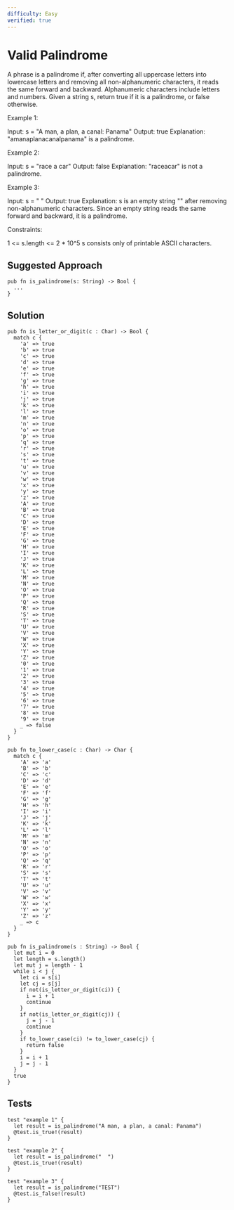 ```yaml
---
difficulty: Easy
verified: true
---
```


# Valid Palindrome

A phrase is a palindrome if, after converting all uppercase letters into lowercase letters and removing all non-alphanumeric characters, it reads the same forward and backward. Alphanumeric characters include letters and numbers.
Given a string s, return true if it is a palindrome, or false otherwise.

Example 1:

Input: s = "A man, a plan, a canal: Panama"
Output: true
Explanation: "amanaplanacanalpanama" is a palindrome.

Example 2:

Input: s = "race a car"
Output: false
Explanation: "raceacar" is not a palindrome.

Example 3:

Input: s = " "
Output: true
Explanation: s is an empty string "" after removing non-alphanumeric characters.
Since an empty string reads the same forward and backward, it is a palindrome.

Constraints:

1 <= s.length <= 2 * 10^5
s consists only of printable ASCII characters.

## Suggested Approach

```mbt nocheck
pub fn is_palindrome(s: String) -> Bool {
  ...
}
```

## Solution

```mbt
pub fn is_letter_or_digit(c : Char) -> Bool {
  match c {
    'a' => true
    'b' => true
    'c' => true
    'd' => true
    'e' => true
    'f' => true
    'g' => true
    'h' => true
    'i' => true
    'j' => true
    'k' => true
    'l' => true
    'm' => true
    'n' => true
    'o' => true
    'p' => true
    'q' => true
    'r' => true
    's' => true
    't' => true
    'u' => true
    'v' => true
    'w' => true
    'x' => true
    'y' => true
    'z' => true
    'A' => true
    'B' => true
    'C' => true
    'D' => true
    'E' => true
    'F' => true
    'G' => true
    'H' => true
    'I' => true
    'J' => true
    'K' => true
    'L' => true
    'M' => true
    'N' => true
    'O' => true
    'P' => true
    'Q' => true
    'R' => true
    'S' => true
    'T' => true
    'U' => true
    'V' => true
    'W' => true
    'X' => true
    'Y' => true
    'Z' => true
    '0' => true
    '1' => true
    '2' => true
    '3' => true
    '4' => true
    '5' => true
    '6' => true
    '7' => true
    '8' => true
    '9' => true
    _ => false
  }
}

pub fn to_lower_case(c : Char) -> Char {
  match c {
    'A' => 'a'
    'B' => 'b'
    'C' => 'c'
    'D' => 'd'
    'E' => 'e'
    'F' => 'f'
    'G' => 'g'
    'H' => 'h'
    'I' => 'i'
    'J' => 'j'
    'K' => 'k'
    'L' => 'l'
    'M' => 'm'
    'N' => 'n'
    'O' => 'o'
    'P' => 'p'
    'Q' => 'q'
    'R' => 'r'
    'S' => 's'
    'T' => 't'
    'U' => 'u'
    'V' => 'v'
    'W' => 'w'
    'X' => 'x'
    'Y' => 'y'
    'Z' => 'z'
    _ => c
  }
}

pub fn is_palindrome(s : String) -> Bool {
  let mut i = 0
  let length = s.length()
  let mut j = length - 1
  while i < j {
    let ci = s[i]
    let cj = s[j]
    if not(is_letter_or_digit(ci)) {
      i = i + 1
      continue
    }
    if not(is_letter_or_digit(cj)) {
      j = j - 1
      continue
    }
    if to_lower_case(ci) != to_lower_case(cj) {
      return false
    }
    i = i + 1
    j = j - 1
  }
  true
}
```

## Tests

```moonbit
test "example 1" {
  let result = is_palindrome("A man, a plan, a canal: Panama")
  @test.is_true!(result)
}

test "example 2" {
  let result = is_palindrome("  ")
  @test.is_true!(result)
}

test "example 3" {
  let result = is_palindrome("TEST")
  @test.is_false!(result)
}
```
